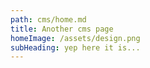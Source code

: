 ```yaml
---
path: cms/home.md
title: Another cms page
homeImage: /assets/design.png
subHeading: yep here it is...
---
```


